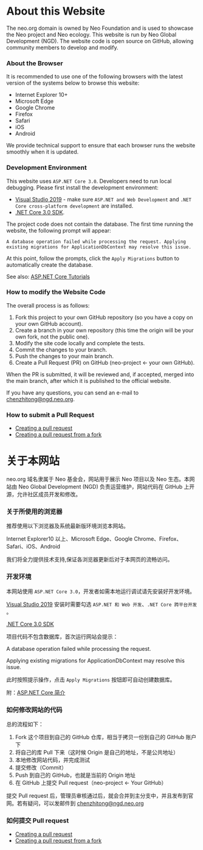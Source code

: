# About this Website

The neo.org domain is owned by Neo Foundation and is used to showcase the Neo project and Neo ecology. This website is run by Neo Global Development (NGD). The website code is open source on GitHub, allowing community members to develop and modify.

### About the Browser

It is recommended to use one of the following browsers with the latest version of the systems below to browse this website:

- Internet Explorer 10+
- Microsoft Edge
- Google Chrome
- Firefox
- Safari
- iOS
- Android

We provide technical support to ensure that each browser runs the website smoothly when it is updated.

### Development Environment

This website uses `ASP.NET Core 3.0`. Developers need to run local debugging. Please first install the development environment:

- [Visual Studio 2019](https://visualstudio.microsoft.com/) - make sure `ASP.NET and Web Development` and `.NET Core cross-platform development` are installed.
- [.NET Core 3.0  SDK](https://dotnet.microsoft.com/download).

The project code does not contain the database. The first time running the website, the following prompt will appear:

`A database operation failed while processing the request.
Applying existing migrations for ApplicationDbContext may resolve this issue.`

At this point, follow the prompts, click the `Apply Migrations` button to automatically create the database.

See also: [ASP.NET Core Tutorials](https://docs.microsoft.com/en-us/aspnet/core/?view=aspnetcore-3.0)

### How to modify the Website Code

The overall process is as follows:

1. Fork this project to your own GitHub repository (so you have a copy on your own GitHub account).
2. Create a branch in your own repository (this time the origin will be your own fork, not the public one).
3. Modify the site code locally and complete the tests.
4. Commit the changes to your branch.
5. Push the changes to your main branch.
6. Create a Pull Request (PR) on GitHub (neo-project ← your own GitHub).

When the PR is submitted, it will be reviewed and, if accepted, merged into the main branch, after which it is published to the official website.

If you have any questions, you can send an e-mail to [chenzhitong@ngd.neo.org](mailto:chenzhitong@ngd.neo.org).

### How to submit a Pull Request

- [Creating a pull request](https://help.github.com/articles/creating-a-pull-request/)
- [Creating a pull request from a fork](https://help.github.com/articles/creating-a-pull-request-from-a-fork/)



# 关于本网站 

neo.org 域名隶属于 Neo 基金会，网站用于展示 Neo 项目以及 Neo 生态。本网站由 Neo Global Development (NGD) 负责运营维护，网站代码在 GitHub 上开源，允许社区成员开发和修改。

### 关于所使用的浏览器

推荐使用以下浏览器及系统最新版环境浏览本网站。

Internet Explorer10 以上、Microsoft Edge、Google Chrome、Firefox、Safari、iOS、Android

我们将全力提供技术支持,保证各浏览器更新后对于本网页的流畅访问。

### 开发环境

本网站使用 `ASP.NET Core 3.0`，开发者如需本地运行调试请先安装好开发环境。

[Visual Studio 2019](https://visualstudio.microsoft.com/) 安装时需要勾选 `ASP.NET 和 Web 开发`、`.NET Core 跨平台开发` 。

[.NET Core 3.0 SDK](https://dotnet.microsoft.com/download)

项目代码不包含数据库，首次运行网站会提示：

A database operation failed while processing the request.

Applying existing migrations for ApplicationDbContext may resolve this issue.

此时按照提示操作，点击 `Apply Migrations` 按钮即可自动创建数据库。

附：[ASP.NET Core 简介](https://docs.microsoft.com/zh-cn/aspnet/core/?view=aspnetcore-3.0)

### 如何修改网站的代码

总的流程如下：

1. Fork 这个项目到自己的 GitHub 仓库，相当于拷贝一份到自己的 GitHub 账户下
2. 将自己的库 Pull 下来（这时候 Origin 是自己的地址，不是公共地址）
3. 本地修改网站代码，并完成测试
4. 提交修改（Commit）
5. Push 到自己的 GitHub，也就是当前的 Origin 地址
6. 在 GitHub 上提交 Pull request（neo-project ← Your GitHub）

提交 Pull request 后，管理员审核通过后，就会合并到主分支中，并且发布到官网。若有疑问，可以发邮件到 [chenzhitong@ngd.neo.org](mailto:chenzhitong@ngd.neo.org)

### 如何提交 Pull request

- [Creating a pull request](https://help.github.com/articles/creating-a-pull-request/)
- [Creating a pull request from a fork](https://help.github.com/articles/creating-a-pull-request-from-a-fork/)
